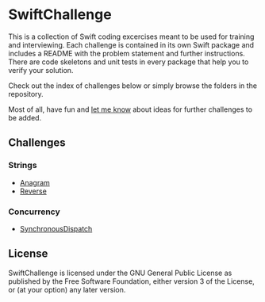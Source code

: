 SwiftChallenge
==============

This is a collection of Swift coding excercises meant to be used for training
and interviewing. Each challenge is contained in its own Swift package and
includes a README with the problem statement and further instructions. There are
code skeletons and unit tests in every package that help you to verify your
solution.

Check out the index of challenges below or simply browse the folders in the
repository.

Most of all, have fun and [let me know] about ideas for further challenges to be
added.

Challenges
----------

### Strings

-   [Anagram]
-   [Reverse]

### Concurrency

-   [SynchronousDispatch]

License
-------

SwiftChallenge is licensed under the GNU General Public License as published by
the Free Software Foundation, either version 3 of the License, or (at your
option) any later version.

  [let me know]: mailto://n0-0ne+swiftchallenge@mailbox.org
  [Anagram]: Strings/Anagram
  [Reverse]: Strings/Reverse
  [SynchronousDispatch]: Concurrency/SynchronousDispatch
